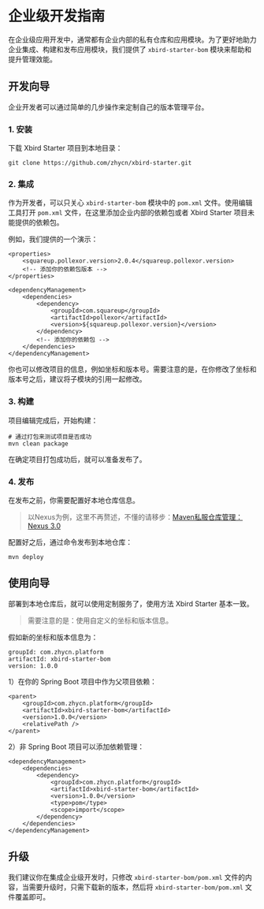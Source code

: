 # 企业级开发指南

在企业级应用开发中，通常都有企业内部的私有仓库和应用模块。为了更好地助力企业集成、构建和发布应用模块，我们提供了 `xbird-starter-bom` 模块来帮助和提升管理效能。

## 开发向导

企业开发者可以通过简单的几步操作来定制自己的版本管理平台。

### 1. 安装

下载 Xbird Starter 项目到本地目录：

```
git clone https://github.com/zhycn/xbird-starter.git
```

### 2. 集成

作为开发者，可以只关心 `xbird-starter-bom` 模块中的 `pom.xml` 文件。使用编辑工具打开 `pom.xml` 文件，在这里添加企业内部的依赖包或者 Xbird Starter 项目未能提供的依赖包。

例如，我们提供的一个演示：

```
<properties>
	<squareup.pollexor.version>2.0.4</squareup.pollexor.version>
	<!-- 添加你的依赖包版本 -->
</properties>

<dependencyManagement>
	<dependencies>
		<dependency>
			<groupId>com.squareup</groupId>
			<artifactId>pollexor</artifactId>
			<version>${squareup.pollexor.version}</version>
		</dependency>
		<!-- 添加你的依赖包 -->
	</dependencies>
</dependencyManagement>
```

你也可以修改项目的信息，例如坐标和版本号。需要注意的是，在你修改了坐标和版本号之后，建议将子模块的引用一起修改。

### 3. 构建

项目编辑完成后，开始构建：

```
# 通过打包来测试项目是否成功
mvn clean package
```

在确定项目打包成功后，就可以准备发布了。

### 4. 发布

在发布之前，你需要配置好本地仓库信息。

> 以Nexus为例，这里不再赘述，不懂的请移步：[Maven私服仓库管理： Nexus 3.0](https://segmentfault.com/a/1190000005966312)

配置好之后，通过命令发布到本地仓库：

```
mvn deploy
```

## 使用向导

部署到本地仓库后，就可以使用定制服务了，使用方法 Xbird Starter 基本一致。

> 需要注意的是：使用自定义的坐标和版本信息。

假如新的坐标和版本信息为：

```
groupId: com.zhycn.platform
artifactId: xbird-starter-bom
version: 1.0.0
```

1）在你的 Spring Boot 项目中作为父项目依赖：

```
<parent>
    <groupId>com.zhycn.platform</groupId>
    <artifactId>xbird-starter-bom</artifactId>
    <version>1.0.0</version>
    <relativePath />
</parent>
```

2）非 Spring Boot 项目可以添加依赖管理：

```
<dependencyManagement>
    <dependencies>
        <dependency>
            <groupId>com.zhycn.platform</groupId>
            <artifactId>xbird-starter-bom</artifactId>
            <version>1.0.0</version>
            <type>pom</type>
            <scope>import</scope>
        </dependency>
    </dependencies>
</dependencyManagement>
```

## 升级

我们建议你在集成企业级开发时，只修改 `xbird-starter-bom/pom.xml` 文件的内容，当需要升级时，只需下载新的版本，然后将 `xbird-starter-bom/pom.xml` 文件覆盖即可。